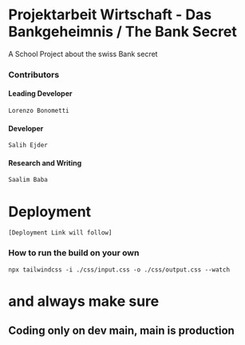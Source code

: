 



# Projektarbeit Wirtschaft - Das Bankgeheimnis / The Bank Secret

A School Project about the swiss Bank secret

### Contributors 
#### Leading Developer
```Lorenzo Bonometti```
#### Developer
```Salih Ejder```
#### Research and Writing
```Saalim Baba```
# Deployment
```[Deployment Link will follow]```

### How to run the build on your own
```npx tailwindcss -i ./css/input.css -o ./css/output.css --watch```

# and always make sure
## Coding only on dev main, main is production